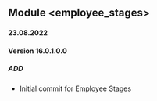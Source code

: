 ## Module <employee_stages>

#### 23.08.2022
#### Version 16.0.1.0.0
##### ADD
- Initial commit for Employee Stages
